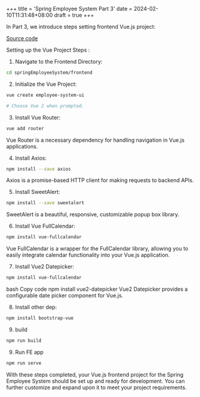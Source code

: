 +++
title = 'Spring Employee System Part 3'
date = 2024-02-10T11:31:48+08:00
draft = true
+++

In Part 3, we introduce steps setting frontend Vue.js project:

[Source code](https://github.com/yennanliu/SpringPlayground/tree/main/springEmployeeSystem)

<!--more-->

Setting up the Vue Project Steps :

1. Navigate to the Frontend Directory:

```bash
cd springEmployeeSystem/frontend
```

2. Initialize the Vue Project:


```bash
vue create employee-system-ui

# Choose Vue 2 when prompted.
```

3. Install Vue Router:

```bash
vue add router
```

Vue Router is a necessary dependency for handling navigation in Vue.js applications.


4. Install Axios:

```bash
npm install --save axios
```

Axios is a promise-based HTTP client for making requests to backend APIs.

5. Install SweetAlert:

```bash
npm install --save sweetalert
```

SweetAlert is a beautiful, responsive, customizable popup box library.

6. Install Vue FullCalendar:

```bash
npm install vue-fullcalendar
```

Vue FullCalendar is a wrapper for the FullCalendar library, allowing you to easily integrate calendar functionality into your Vue.js application.

7. Install Vue2 Datepicker:

```bash
npm install vue-fullcalendar
```

bash
Copy code
npm install vue2-datepicker
Vue2 Datepicker provides a configurable date picker component for Vue.js.

8. Install other dep:

```bash
npm install bootstrap-vue
```

9. build

```bash
npm run build
```

9. Run FE app

```bash
npm run serve
```

With these steps completed, your Vue.js frontend project for the Spring Employee System should be set up and ready for development. You can further customize and expand upon it to meet your project requirements.